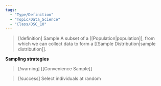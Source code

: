 ```yaml
---
tags:
  - "Type/Definition"
  - "Topic/Data_Science"
  - "Class/DSC_10"
---
```


> [!definition] Sample
> A subset of a [[Population|population]], from which we can collect data to form a [[Sample Distribution|sample distribution]].

**Sampling strategies**
> [!warning] [[Convenience Sample]]

> [!success] Select individuals at random